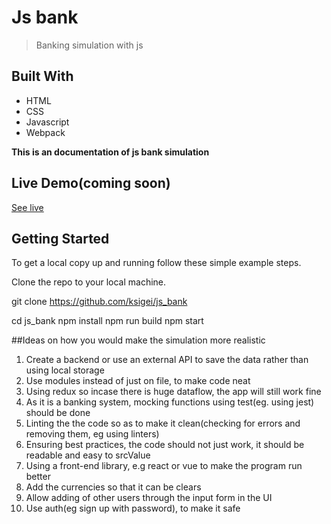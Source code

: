 # Js bank

> Banking simulation with js

## Built With

- HTML
- CSS
- Javascript
- Webpack

**This is an documentation of js bank simulation**

## Live Demo(coming soon)

[See live](#)

## Getting Started

To get a local copy up and running follow these simple example steps.

Clone the repo to your local machine.

git clone https://github.com/ksigei/js_bank

cd js_bank
npm install
npm run build
npm start

##Ideas on how you would make the simulation more realistic

1. Create a backend or use an external API to save the data rather than using local storage
2. Use modules instead of just on file, to make code neat
3. Using redux so incase there is huge dataflow, the app will still work fine
4. As it is a banking system, mocking functions using test(eg. using jest) should be done
5. Linting the the code so as to make it clean(checking for errors and removing them, eg using linters)
6. Ensuring best practices, the code should not just work, it should be readable and easy to srcValue
7. Using a front-end library, e.g react or vue to make the program run better
8. Add the currencies so that it can be clears
9. Allow adding of other users through the input form in the UI
10. Use auth(eg sign up with password), to make it safe